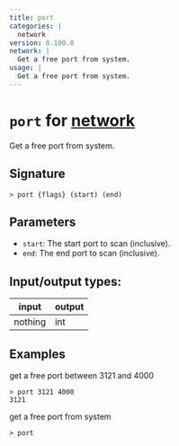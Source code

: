 ```yaml
---
title: port
categories: |
  network
version: 0.100.0
network: |
  Get a free port from system.
usage: |
  Get a free port from system.
---
```

<!-- This file is automatically generated. Please edit the command in https://github.com/nushell/nushell instead. -->

# `port` for [network](/commands/categories/network.md)

<div class='command-title'>Get a free port from system.</div>

## Signature

```> port {flags} (start) (end)```

## Parameters

 -  `start`: The start port to scan (inclusive).
 -  `end`: The end port to scan (inclusive).


## Input/output types:

| input   | output |
| ------- | ------ |
| nothing | int    |

## Examples

get a free port between 3121 and 4000
```nu
> port 3121 4000
3121
```

get a free port from system
```nu
> port

```
